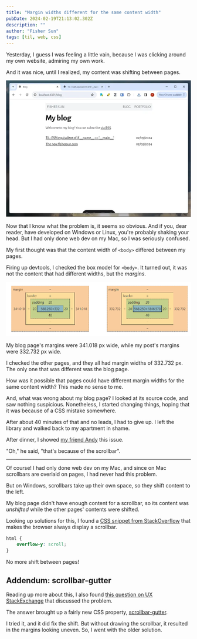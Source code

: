 ```yaml
---
title: "Margin widths different for the same content width"
pubDate: 2024-02-19T21:13:02.302Z
description: ""
author: "Fisher Sun"
tags: [til, web, css]
---
```

Yesterday, I guess I was feeling a little vain, because I was clicking around my own website, admiring my own work.

And it was nice, until I realized, my content was shifting between pages.

![animation showing the shift](./shift.webp)

Now that I know what the problem is, it seems so obvious.
And if you, dear reader, have developed on Windows or Linux, you're probably shaking your head.
But I had only done web dev on my Mac, so I was seriously confused.

My first thought was that the content width of `<body>` differed between my pages.

Firing up devtools, I checked the box model for `<body>`.
It turned out, it was not the content that had different widths, but the *margins*.

![comparison of the box models of the bodies of the two pages](./box-model.png)

My blog page's margins were 341.018 px wide, while my post's margins were 332.732 px wide.

I checked the other pages, and they all had margin widths of 332.732 px.
The only one that was different was the blog page.

How was it possible that pages could have different margin widths for the same content width?
This made no sense to me.

And, what was wrong about my blog page? I looked at its source code, and saw nothing suspicious.
Nonetheless, I started changing things, hoping that it was because of a CSS mistake somewhere.

After about 40 minutes of that and no leads, I had to give up.
I left the library and walked back to my apartment in shame.

After dinner, I showed [my friend Andy](https://github.com/ajy25) this issue.

"Oh," he said, "that's because of the scrollbar".

---

Of course! I had only done web dev on my Mac, and since on Mac scrollbars are overlaid on pages, I had never had this problem.

But on Windows, scrollbars take up their own space, so they shift content to the left.

My blog page didn't have enough content for a scrollbar, so its content was *unshifted* while the other pages' contents were shifted.

Looking up solutions for this, I found a [CSS snippet from StackOverflow](https://stackoverflow.com/a/7607206) that makes the browser always display a scrollbar.

```css
html {
    overflow-y: scroll;
}
```

No more shift between pages!

## Addendum: scrollbar-gutter
Reading up more about this, I also found [this question on UX StackExchange](https://ux.stackexchange.com/questions/145259/should-scrollbars-be-integrated-into-the-viewport-width-when-content-differs) that discussed the problem.

The answer brought up a fairly new CSS property, [scrollbar-gutter](https://developer.mozilla.org/en-US/docs/Web/CSS/scrollbar-gutter).

I tried it, and it did fix the shift. But without drawing the scrollbar, it resulted in the margins looking uneven.
So, I went with the older solution.
